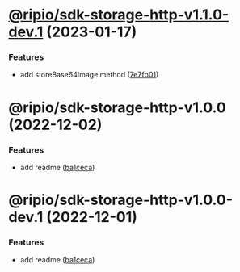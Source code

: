# [@ripio/sdk-storage-http-v1.1.0-dev.1](https://github.com/ripio/sdkjs/compare/@ripio/sdk-storage-http-v1.0.0...@ripio/sdk-storage-http-v1.1.0-dev.1) (2023-01-17)


### Features

* add storeBase64Image method ([7e7fb01](https://github.com/ripio/sdkjs/commit/7e7fb015e9c8f498c83f9346c63d093356e94ff3))

# @ripio/sdk-storage-http-v1.0.0 (2022-12-02)


### Features

* add readme ([ba1ceca](https://github.com/ripio/sdkjs/commit/ba1ceca88498d12c51eafc5051b087d20f28623a))

# @ripio/sdk-storage-http-v1.0.0-dev.1 (2022-12-01)


### Features

* add readme ([ba1ceca](https://github.com/ripio/sdkjs/commit/ba1ceca88498d12c51eafc5051b087d20f28623a))
